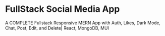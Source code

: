# FullStack Social Media App

A COMPLETE Fullstack Responsive MERN App with Auth, Likes, Dark Mode, Chat, Post, Edit, and Delete| React, MongoDB, MUI




